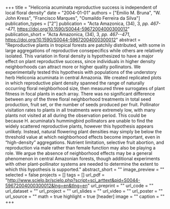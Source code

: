 +++
title = "Heliconia acuminata reproductive success is independent of local floral density"
date = "2004-01-01"
authors = ["Emilio M. Bruna", "W. John Kress", "Francisco Marques", "Osmaildo Ferreira da Silva"]
publication_types = ["2"]
publication = "Acta Amazonica, (34), 3, _pp. 467--471_, https://doi.org/10.1590/S0044-59672004000300012"
publication_short = "Acta Amazonica, (34), 3, _pp. 467--471_, https://doi.org/10.1590/S0044-59672004000300012"
abstract = "Reproductive plants in tropical forests are patchily distributed, with some in large aggregations of reproductive consepecifics while others are relatively isolated. This variation in floral density is hypothesized to have a major effect on plant reproductive success, since individuals in higher density neighborhoods can attract more or higher quality pollinators. We experimentally tested this hypothesis with populations of the understory herb Heliconia acuminata in central Amazonia. We created replicated plots in which reproductive plant density spanned the range of naturally occurring floral neighborhood size, then measured three surrogates of plant fitness in focal plants in each array. There was no significant difference between any of the three floral neighborhood treatments in total seed production, fruit set, or the number of seeds produced per fruit. Pollinator visitation rates to plants in all treatments were extremely low, with many plants not visited at all during the observation period. This could be because H. acuminata’s hummingbird pollinators are unable to find the widely scattered reproductive plants, however this hypothesis appears unlikely. Instead, natural flowering plant densities may simply be below the threshold value at which neighborhood effects become important, even in “high-density” aggregations. Nutrient limitation, selective fruit abortion, and reproduction via male rather than female function may also be playing a role. We argue the absence of neighborhood effects may be a general phenomenon in central Amazonian forests, though additional experiments with other plant-pollinator systems are needed to determine the extent to which this hypothesis is supported."
abstract_short = ""
image_preview = ""
selected = false
projects = []
tags = []
url_pdf = "http://www.scielo.br/scielo.php?script=sci_arttext&pid=S0044-59672004000300012&lng=en&tlng=en"
url_preprint = ""
url_code = ""
url_dataset = ""
url_project = ""
url_slides = ""
url_video = ""
url_poster = ""
url_source = ""
math = true
highlight = true
[header]
image = ""
caption = ""
+++
